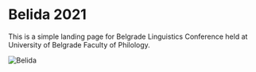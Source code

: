 # Belida 2021
This is a simple landing page for Belgrade Linguistics Conference held at University of Belgrade Faculty of Philology.

![Belida](https://user-images.githubusercontent.com/45717276/142934368-c747e15b-fe81-436d-9de1-a7438bf0b514.png)

